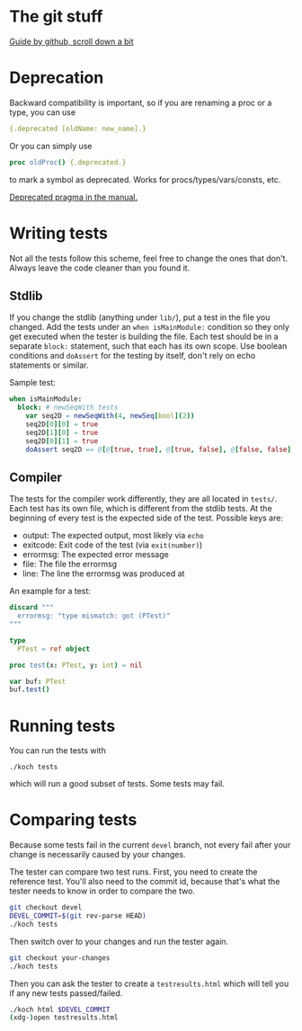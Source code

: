 # The git stuff

[Guide by github, scroll down a bit](https://guides.github.com/activities/contributing-to-open-source/)

# Deprecation

Backward compatibility is important, so if you are renaming a proc or
a type, you can use

```nim
{.deprecated [oldName: new_name].}
```

Or you can simply use

```nim
proc oldProc() {.deprecated.}
```

to mark a symbol as deprecated. Works for procs/types/vars/consts,
etc.

[Deprecated pragma in the manual.](http://nim-lang.org/docs/manual.html#pragmas-deprecated-pragma)

# Writing tests

Not all the tests follow this scheme, feel free to change the ones
that don't. Always leave the code cleaner than you found it.

## Stdlib

If you change the stdlib (anything under `lib/`), put a test in the
file you changed. Add the tests under an `when isMainModule:`
condition so they only get executed when the tester is building the
file. Each test should be in a separate `block:` statement, such that
each has its own scope. Use boolean conditions and `doAssert` for the
testing by itself, don't rely on echo statements or similar.

Sample test:

```nim
when isMainModule:
  block: # newSeqWith tests
    var seq2D = newSeqWith(4, newSeq[bool](2))
    seq2D[0][0] = true
    seq2D[1][0] = true
    seq2D[0][1] = true
    doAssert seq2D == @[@[true, true], @[true, false], @[false, false], @[false, false]]
```

## Compiler

The tests for the compiler work differently, they are all located in
`tests/`. Each test has its own file, which is different from the
stdlib tests. At the beginning of every test is the expected side of
the test. Possible keys are:

- output: The expected output, most likely via `echo`
- exitcode: Exit code of the test (via `exit(number)`)
- errormsg: The expected error message
- file: The file the errormsg
- line: The line the errormsg was produced at

An example for a test:
```nim
discard """
  errormsg: "type mismatch: got (PTest)"
"""

type
  PTest = ref object

proc test(x: PTest, y: int) = nil

var buf: PTest
buf.test()
```

# Running tests

You can run the tests with

    ./koch tests

which will run a good subset of tests. Some tests may fail.

# Comparing tests

Because some tests fail in the current `devel` branch, not every fail
after your change is necessarily caused by your changes.

The tester can compare two test runs. First, you need to create the
reference test. You'll also need to the commit id, because that's what
the tester needs to know in order to compare the two.

```bash
git checkout devel
DEVEL_COMMIT=$(git rev-parse HEAD)
./koch tests
```

Then switch over to your changes and run the tester again.

```bash
git checkout your-changes
./koch tests
```

Then you can ask the tester to create a `testresults.html` which will
tell you if any new tests passed/failed.

```bash
./koch html $DEVEL_COMMIT
(xdg-)open testresults.html
```
